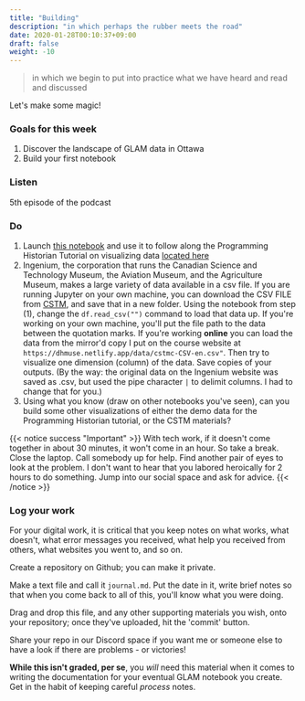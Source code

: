 ```yaml
---
title: "Building"
description: "in which perhaps the rubber meets the road"
date: 2020-01-28T00:10:37+09:00
draft: false
weight: -10
---
```


> in which we begin to put into practice what we have heard and read and discussed

Let's make some magic!

### Goals for this week

1. Discover the landscape of GLAM data in Ottawa
2. Build your first notebook

### Listen

5th episode of the podcast


### Do

1. Launch [this notebook](https://mybinder.org/v2/gh/shawngraham/dhmuse-notebooks/master?urlpath=notebooks/viz-w-bokeh.ipynb) and use it to follow along the Programming Historian Tutorial on visualizing data [located here](https://programminghistorian.org/en/lessons/visualizing-with-bokeh)
2. Ingenium, the corporation that runs the Canadian Science and Technology Museum, the Aviation Museum, and the Agriculture Museum, makes a large variety of data available in a csv file. If you are running Jupyter on your own machine, you can download the CSV FILE from [CSTM](http://source.techno-science.ca/datasets-donnees/artifacts-artefacts/csv/cstmc-CSV-en.csv), and save that in a new folder. Using the notebook from step (1), change the `df.read_csv("")` command to load that data up. If you're working on your own machine, you'll put the file path to the data between the quotation marks. If you're working **online** you can load the data from the mirror'd copy I put on the course website at `https://dhmuse.netlify.app/data/cstmc-CSV-en.csv"`. Then try to visualize one dimension (column) of the data. Save copies of your outputs. (By the way: the original data on the Ingenium website was saved as .csv, but used the pipe character `|` to delimit columns. I had to change that for you.)
3. Using what you know (draw on other notebooks you've seen), can you build some other visualizations of either the demo data for the Programming Historian tutorial, or the CSTM materials?

{{< notice success "Important" >}} With tech work, if it doesn't come together in about 30 minutes, it won't come in an hour. So take a break. Close the laptop. Call somebody up for help. Find another pair of eyes to look at the problem. I don't want to hear that you labored heroically for 2 hours to do something. Jump into our social space and ask for advice.
{{< /notice >}}

### Log your work

For your digital work, it is critical that you keep notes on what works, what doesn't, what error messages you received, what help you received from others, what websites you went to, and so on.

Create a repository on Github; you can make it private.

Make a text file and call it `journal.md`. Put the date in it, write brief notes so that when you come back to all of this, you'll know what you were doing.

Drag and drop this file, and any other supporting materials you wish, onto your repository; once they've uploaded, hit the 'commit' button.

Share your repo in our Discord space if you want me or someone else to have a look if there are problems - or victories!

**While this isn't graded, per se**, you _will_ need this material when it comes to writing the documentation for your eventual GLAM notebook you create. Get in the habit of keeping careful _process_ notes.
